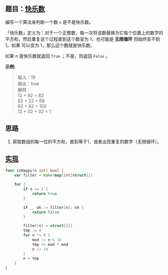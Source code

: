 ## 题目：[快乐数](https://leetcode-cn.com/problems/happy-number/)

编写一个算法来判断一个数 `n` 是不是快乐数。

「快乐数」定义为：对于一个正整数，每一次将该数替换为它每个位置上的数字的平方和，然后重复这个过程直到这个数变为 1，也可能是 **无限循环** 但始终变不到 1。如果 可以变为  1，那么这个数就是快乐数。

如果 n 是快乐数就返回 `True` ；不是，则返回 `False` 。

**示例:**
>输入：19  
输出：true  
解释：  
12 + 92 = 82  
82 + 22 = 68  
62 + 82 = 100  
12 + 02 + 02 = 1  
     
## 思路
1. 获取数组的每一位的平方和，直到等于1，或者出现重复的数字（无限循环）。

## [实现](https://github.com/mzmuer/leetcode/blob/master/question202/answer_test.go)
```go
func isHappy(n int) bool {
	var filter = make(map[int]struct{})

	for {
		if n == 1 {
			return true
		}

		if _, ok := filter[n]; ok {
			return false
		}

		filter[n] = struct{}{}
		tmp := 0
		for n != 0 {
			mod := n % 10
			tmp += mod * mod
			n /= 10
		}
		n = tmp
	}
}
```